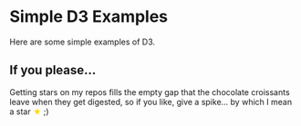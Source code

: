 # Simple D3 Examples

Here are some simple examples of D3.

## If you please...

Getting stars on my repos fills the empty gap that the chocolate croissants leave when they get digested, so if you like, give a spike...  by which I mean a star <span style="color: gold;">&#9733;</span> ;)
